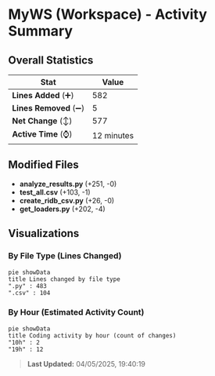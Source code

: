 # MyWS (Workspace) - Activity Summary 

## Overall Statistics

| Stat                   | Value                                                             |
| ---------------------- | ----------------------------------------------------------------- |
| **Lines Added** (➕)   | 582                                          |
| **Lines Removed** (➖) | 5                                        |
| **Net Change** (↕)    | 577                |
| **Active Time** (⌚)   | 12 minutes |


## Modified Files
- **analyze_results.py** (+251, -0)
- **test_all.csv** (+103, -1)
- **create_ridb_csv.py** (+26, -0)
- **get_loaders.py** (+202, -4)

## Visualizations

### By File Type (Lines Changed)

```mermaid
pie showData
title Lines changed by file type
".py" : 483
".csv" : 104
```

### By Hour (Estimated Activity Count)

```mermaid
pie showData
title Coding activity by hour (count of changes)
"10h" : 2
"19h" : 12
```


> **Last Updated:** 04/05/2025, 19:40:19